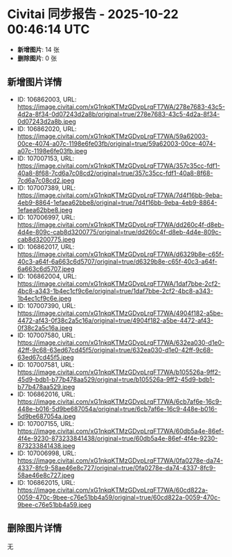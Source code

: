# Civitai 同步报告 - 2025-10-22 00:46:14 UTC

- **新增图片**: 14 张
- **删除图片**: 0 张

## 新增图片详情
- ID: 106862003, URL: https://image.civitai.com/xG1nkqKTMzGDvpLrqFT7WA/278e7683-43c5-4d2a-8f34-0d07243d2a8b/original=true/278e7683-43c5-4d2a-8f34-0d07243d2a8b.jpeg
- ID: 106862020, URL: https://image.civitai.com/xG1nkqKTMzGDvpLrqFT7WA/59a62003-00ce-4074-a07c-1198e6fe03fb/original=true/59a62003-00ce-4074-a07c-1198e6fe03fb.jpeg
- ID: 107007153, URL: https://image.civitai.com/xG1nkqKTMzGDvpLrqFT7WA/357c35cc-fdf1-40a8-8f68-7cd6a7c08cd2/original=true/357c35cc-fdf1-40a8-8f68-7cd6a7c08cd2.jpeg
- ID: 107007389, URL: https://image.civitai.com/xG1nkqKTMzGDvpLrqFT7WA/7d4f16bb-9eba-4eb9-8864-1efaea62bbe8/original=true/7d4f16bb-9eba-4eb9-8864-1efaea62bbe8.jpeg
- ID: 107006997, URL: https://image.civitai.com/xG1nkqKTMzGDvpLrqFT7WA/dd260c4f-d8eb-4d4e-809c-cab8d3200775/original=true/dd260c4f-d8eb-4d4e-809c-cab8d3200775.jpeg
- ID: 106862017, URL: https://image.civitai.com/xG1nkqKTMzGDvpLrqFT7WA/d6329b8e-c65f-40c3-a64f-6a663c6d5707/original=true/d6329b8e-c65f-40c3-a64f-6a663c6d5707.jpeg
- ID: 106862004, URL: https://image.civitai.com/xG1nkqKTMzGDvpLrqFT7WA/1daf7bbe-2cf2-4bc8-a343-1b4ec1cf9c6e/original=true/1daf7bbe-2cf2-4bc8-a343-1b4ec1cf9c6e.jpeg
- ID: 107007390, URL: https://image.civitai.com/xG1nkqKTMzGDvpLrqFT7WA/4904f182-a5be-4472-af43-0f38c2a5c16a/original=true/4904f182-a5be-4472-af43-0f38c2a5c16a.jpeg
- ID: 107007580, URL: https://image.civitai.com/xG1nkqKTMzGDvpLrqFT7WA/632ea030-d1e0-42ff-9c68-63ed67cd45f5/original=true/632ea030-d1e0-42ff-9c68-63ed67cd45f5.jpeg
- ID: 107007581, URL: https://image.civitai.com/xG1nkqKTMzGDvpLrqFT7WA/b105526a-9ff2-45d9-bdb1-b77b478aa529/original=true/b105526a-9ff2-45d9-bdb1-b77b478aa529.jpeg
- ID: 106862016, URL: https://image.civitai.com/xG1nkqKTMzGDvpLrqFT7WA/6cb7af6e-16c9-448e-b016-5d9be687054a/original=true/6cb7af6e-16c9-448e-b016-5d9be687054a.jpeg
- ID: 107007155, URL: https://image.civitai.com/xG1nkqKTMzGDvpLrqFT7WA/60db5a4e-86ef-4f4e-9230-873233841438/original=true/60db5a4e-86ef-4f4e-9230-873233841438.jpeg
- ID: 107006998, URL: https://image.civitai.com/xG1nkqKTMzGDvpLrqFT7WA/0fa0278e-da74-4337-8fc9-58ae46e8c727/original=true/0fa0278e-da74-4337-8fc9-58ae46e8c727.jpeg
- ID: 106862015, URL: https://image.civitai.com/xG1nkqKTMzGDvpLrqFT7WA/60cd822a-0059-470c-9bee-c76e51bb4a59/original=true/60cd822a-0059-470c-9bee-c76e51bb4a59.jpeg

## 删除图片详情
无
